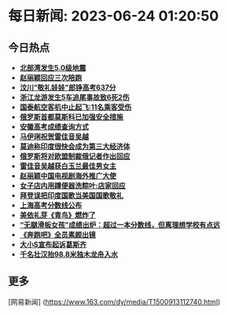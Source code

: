 
# 每日新闻: 2023-06-24 01:20:50
## 今日热点

- **[北部湾发生5.0级地震](https://www.163.com/search?keyword=%E5%8C%97%E9%83%A8%E6%B9%BE%E5%8F%91%E7%94%9F5.0%E7%BA%A7%E5%9C%B0%E9%9C%87)**
- **[赵丽颖回应三次陪跑](https://www.163.com/search?keyword=%E8%B5%B5%E4%B8%BD%E9%A2%96%E5%9B%9E%E5%BA%94%E4%B8%89%E6%AC%A1%E9%99%AA%E8%B7%91)**
- **[汶川“敬礼娃娃”郎铮高考637分](https://www.163.com/search?keyword=%E6%B1%B6%E5%B7%9D%E2%80%9C%E6%95%AC%E7%A4%BC%E5%A8%83%E5%A8%83%E2%80%9D%E9%83%8E%E9%93%AE%E9%AB%98%E8%80%83637%E5%88%86)**
- **[浙江龙游发生5车追尾事故致6死2伤](https://www.163.com/search?keyword=%E6%B5%99%E6%B1%9F%E9%BE%99%E6%B8%B8%E5%8F%91%E7%94%9F5%E8%BD%A6%E8%BF%BD%E5%B0%BE%E4%BA%8B%E6%95%85%E8%87%B46%E6%AD%BB2%E4%BC%A4)**
- **[国泰航空客机中止起飞:11名乘客受伤](https://www.163.com/search?keyword=%E5%9B%BD%E6%B3%B0%E8%88%AA%E7%A9%BA%E5%AE%A2%E6%9C%BA%E4%B8%AD%E6%AD%A2%E8%B5%B7%E9%A3%9E+11%E5%90%8D%E4%B9%98%E5%AE%A2%E5%8F%97%E4%BC%A4)**
- **[俄罗斯首都莫斯科已加强安全措施](https://www.163.com/search?keyword=%E4%BF%84%E7%BD%97%E6%96%AF%E9%A6%96%E9%83%BD%E8%8E%AB%E6%96%AF%E7%A7%91%E5%B7%B2%E5%8A%A0%E5%BC%BA%E5%AE%89%E5%85%A8%E6%8E%AA%E6%96%BD)**
- **[安徽高考成绩查询方式](https://www.163.com/search?keyword=%E5%AE%89%E5%BE%BD%E9%AB%98%E8%80%83%E6%88%90%E7%BB%A9%E6%9F%A5%E8%AF%A2%E6%96%B9%E5%BC%8F)**
- **[马伊琍祝贺雷佳音吴越](https://www.163.com/search?keyword=%E9%A9%AC%E4%BC%8A%E7%90%8D%E7%A5%9D%E8%B4%BA%E9%9B%B7%E4%BD%B3%E9%9F%B3%E5%90%B4%E8%B6%8A)**
- **[莫迪称印度很快会成为第三大经济体](https://www.163.com/search?keyword=%E8%8E%AB%E8%BF%AA%E7%A7%B0%E5%8D%B0%E5%BA%A6%E5%BE%88%E5%BF%AB%E4%BC%9A%E6%88%90%E4%B8%BA%E7%AC%AC%E4%B8%89%E5%A4%A7%E7%BB%8F%E6%B5%8E%E4%BD%93)**
- **[俄罗斯将对欧盟制裁俄记者作出回应](https://www.163.com/search?keyword=%E4%BF%84%E7%BD%97%E6%96%AF%E5%B0%86%E5%AF%B9%E6%AC%A7%E7%9B%9F%E5%88%B6%E8%A3%81%E4%BF%84%E8%AE%B0%E8%80%85%E4%BD%9C%E5%87%BA%E5%9B%9E%E5%BA%94)**
- **[雷佳音吴越获白玉兰最佳男女主](https://www.163.com/search?keyword=%E9%9B%B7%E4%BD%B3%E9%9F%B3%E5%90%B4%E8%B6%8A%E8%8E%B7%E7%99%BD%E7%8E%89%E5%85%B0%E6%9C%80%E4%BD%B3%E7%94%B7%E5%A5%B3%E4%B8%BB)**
- **[赵丽颖中国电视剧海外推广大使](https://www.163.com/search?keyword=%E8%B5%B5%E4%B8%BD%E9%A2%96%E4%B8%AD%E5%9B%BD%E7%94%B5%E8%A7%86%E5%89%A7%E6%B5%B7%E5%A4%96%E6%8E%A8%E5%B9%BF%E5%A4%A7%E4%BD%BF)**
- **[女子店内用蹲便器洗粽叶:店家回应](https://www.163.com/search?keyword=%E5%A5%B3%E5%AD%90%E5%BA%97%E5%86%85%E7%94%A8%E8%B9%B2%E4%BE%BF%E5%99%A8%E6%B4%97%E7%B2%BD%E5%8F%B6+%E5%BA%97%E5%AE%B6%E5%9B%9E%E5%BA%94)**
- **[拜登误把印度国歌当美国国歌敬礼](https://www.163.com/search?keyword=%E6%8B%9C%E7%99%BB%E8%AF%AF%E6%8A%8A%E5%8D%B0%E5%BA%A6%E5%9B%BD%E6%AD%8C%E5%BD%93%E7%BE%8E%E5%9B%BD%E5%9B%BD%E6%AD%8C%E6%95%AC%E7%A4%BC)**
- **[上海高考分数线公布](https://www.163.com/search?keyword=%E4%B8%8A%E6%B5%B7%E9%AB%98%E8%80%83%E5%88%86%E6%95%B0%E7%BA%BF%E5%85%AC%E5%B8%83)**
- **[美依礼芽《青鸟》燃炸了](https://www.163.com/search?keyword=%E7%BE%8E%E4%BE%9D%E7%A4%BC%E8%8A%BD%E3%80%8A%E9%9D%92%E9%B8%9F%E3%80%8B%E7%87%83%E7%82%B8%E4%BA%86)**
- **[“无腿滑板女孩”成绩出炉：超过一本分数线，但离理想学校有点远](https://www.163.com/search?keyword=%E2%80%9C%E6%97%A0%E8%85%BF%E6%BB%91%E6%9D%BF%E5%A5%B3%E5%AD%A9%E2%80%9D%E6%88%90%E7%BB%A9%E5%87%BA%E7%82%89%EF%BC%9A%E8%B6%85%E8%BF%87%E4%B8%80%E6%9C%AC%E5%88%86%E6%95%B0%E7%BA%BF%EF%BC%8C%E4%BD%86%E7%A6%BB%E7%90%86%E6%83%B3%E5%AD%A6%E6%A0%A1%E6%9C%89%E7%82%B9%E8%BF%9C)**
- **[《奔跑吧》全员素颜出镜](https://www.163.com/search?keyword=%E3%80%8A%E5%A5%94%E8%B7%91%E5%90%A7%E3%80%8B%E5%85%A8%E5%91%98%E7%B4%A0%E9%A2%9C%E5%87%BA%E9%95%9C)**
- **[大小S宣布起诉葛斯齐](https://www.163.com/search?keyword=%E5%A4%A7%E5%B0%8FS%E5%AE%A3%E5%B8%83%E8%B5%B7%E8%AF%89%E8%91%9B%E6%96%AF%E9%BD%90)**
- **[千名壮汉抬98.8米独木龙舟入水](https://www.163.com/search?keyword=%E5%8D%83%E5%90%8D%E5%A3%AE%E6%B1%89%E6%8A%AC98.8%E7%B1%B3%E7%8B%AC%E6%9C%A8%E9%BE%99%E8%88%9F%E5%85%A5%E6%B0%B4)**

## 更多
[网易新闻] (https://www.163.com/dy/media/T1500913112740.html)
